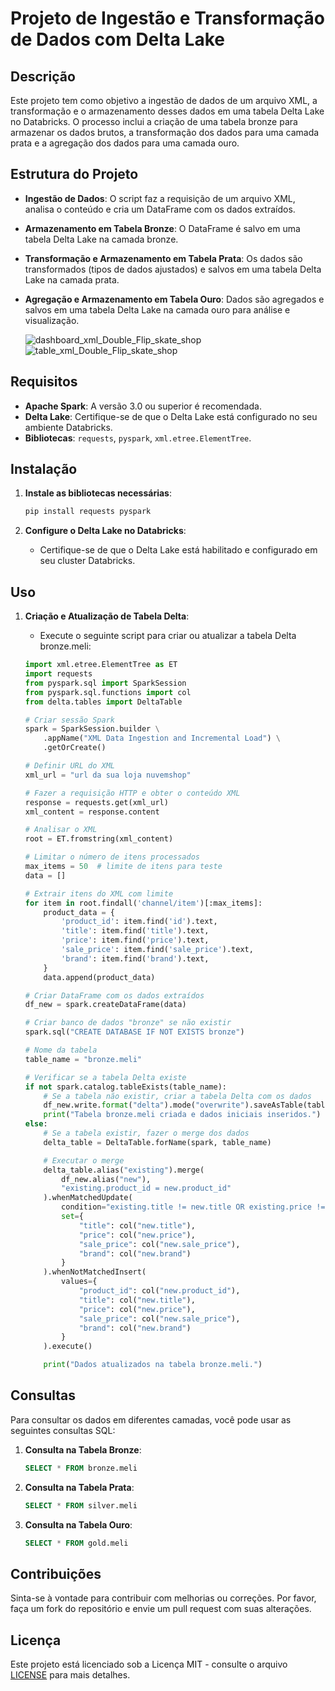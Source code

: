 # Projeto de Ingestão e Transformação de Dados com Delta Lake

## Descrição

Este projeto tem como objetivo a ingestão de dados de um arquivo XML, a transformação e o armazenamento desses dados em uma tabela Delta Lake no Databricks. O processo inclui a criação de uma tabela bronze para armazenar os dados brutos, a transformação dos dados para uma camada prata e a agregação dos dados para uma camada ouro.

## Estrutura do Projeto

- **Ingestão de Dados**: O script faz a requisição de um arquivo XML, analisa o conteúdo e cria um DataFrame com os dados extraídos.
- **Armazenamento em Tabela Bronze**: O DataFrame é salvo em uma tabela Delta Lake na camada bronze.
- **Transformação e Armazenamento em Tabela Prata**: Os dados são transformados (tipos de dados ajustados) e salvos em uma tabela Delta Lake na camada prata.
- **Agregação e Armazenamento em Tabela Ouro**: Dados são agregados e salvos em uma tabela Delta Lake na camada ouro para análise e visualização.

  ![dashboard_xml_Double_Flip_skate_shop](https://github.com/user-attachments/assets/2412fa27-e06d-4d01-976a-bd3bcfc74d80)
  ![table_xml_Double_Flip_skate_shop](https://github.com/user-attachments/assets/f504998a-6a36-44d7-ad85-5aa60dd2b187)



## Requisitos

- **Apache Spark**: A versão 3.0 ou superior é recomendada.
- **Delta Lake**: Certifique-se de que o Delta Lake está configurado no seu ambiente Databricks.
- **Bibliotecas**: `requests`, `pyspark`, `xml.etree.ElementTree`.

## Instalação

1. **Instale as bibliotecas necessárias**:
    ```bash
    pip install requests pyspark
    ```

2. **Configure o Delta Lake no Databricks**:
   - Certifique-se de que o Delta Lake está habilitado e configurado em seu cluster Databricks.

## Uso

1. **Criação e Atualização de Tabela Delta**:
    - Execute o seguinte script para criar ou atualizar a tabela Delta bronze.meli:

    ```python
    import xml.etree.ElementTree as ET
    import requests
    from pyspark.sql import SparkSession
    from pyspark.sql.functions import col
    from delta.tables import DeltaTable

    # Criar sessão Spark
    spark = SparkSession.builder \
        .appName("XML Data Ingestion and Incremental Load") \
        .getOrCreate()

    # Definir URL do XML
    xml_url = "url da sua loja nuvemshop"

    # Fazer a requisição HTTP e obter o conteúdo XML
    response = requests.get(xml_url)
    xml_content = response.content

    # Analisar o XML
    root = ET.fromstring(xml_content)

    # Limitar o número de itens processados
    max_items = 50  # limite de itens para teste
    data = []

    # Extrair itens do XML com limite
    for item in root.findall('channel/item')[:max_items]:
        product_data = {
            'product_id': item.find('id').text,
            'title': item.find('title').text,
            'price': item.find('price').text,
            'sale_price': item.find('sale_price').text,
            'brand': item.find('brand').text,
        }
        data.append(product_data)

    # Criar DataFrame com os dados extraídos
    df_new = spark.createDataFrame(data)

    # Criar banco de dados "bronze" se não existir
    spark.sql("CREATE DATABASE IF NOT EXISTS bronze")

    # Nome da tabela
    table_name = "bronze.meli"

    # Verificar se a tabela Delta existe
    if not spark.catalog.tableExists(table_name):
        # Se a tabela não existir, criar a tabela Delta com os dados
        df_new.write.format("delta").mode("overwrite").saveAsTable(table_name)
        print("Tabela bronze.meli criada e dados iniciais inseridos.")
    else:
        # Se a tabela existir, fazer o merge dos dados
        delta_table = DeltaTable.forName(spark, table_name)

        # Executar o merge
        delta_table.alias("existing").merge(
            df_new.alias("new"),
            "existing.product_id = new.product_id"
        ).whenMatchedUpdate(
            condition="existing.title != new.title OR existing.price != new.price OR existing.sale_price != new.sale_price OR existing.brand != new.brand",
            set={
                "title": col("new.title"),
                "price": col("new.price"),
                "sale_price": col("new.sale_price"),
                "brand": col("new.brand")
            }
        ).whenNotMatchedInsert(
            values={
                "product_id": col("new.product_id"),
                "title": col("new.title"),
                "price": col("new.price"),
                "sale_price": col("new.sale_price"),
                "brand": col("new.brand")
            }
        ).execute()

        print("Dados atualizados na tabela bronze.meli.")
    ```

## Consultas

Para consultar os dados em diferentes camadas, você pode usar as seguintes consultas SQL:

1. **Consulta na Tabela Bronze**:
    ```sql
    SELECT * FROM bronze.meli
    ```

2. **Consulta na Tabela Prata**:
    ```sql
    SELECT * FROM silver.meli
    ```

3. **Consulta na Tabela Ouro**:
    ```sql
    SELECT * FROM gold.meli
    ```

## Contribuições

Sinta-se à vontade para contribuir com melhorias ou correções. Por favor, faça um fork do repositório e envie um pull request com suas alterações.

## Licença

Este projeto está licenciado sob a Licença MIT - consulte o arquivo [LICENSE](LICENSE) para mais detalhes.
